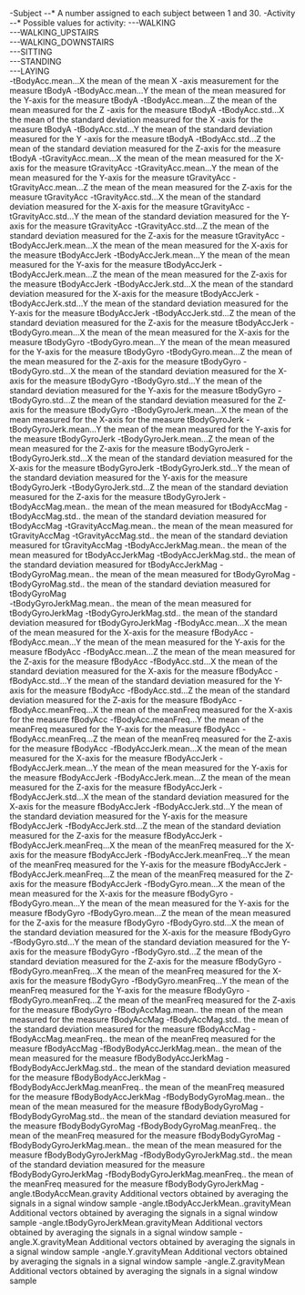 
-Subject 
--* A number assigned to each subject between 1 and 30.
-Activity
--* Possible values for activity:
	---WALKING           
	---WALKING_UPSTAIRS  
	---WALKING_DOWNSTAIRS     
	---SITTING           
	---STANDING          
	---LAYING            
-tBodyAcc.mean...X	the mean of the mean  X -axis measurement for the measure tBodyA 
-tBodyAcc.mean...Y	the mean of the mean  measured for the Y-axis for the measure tBodyA 
-tBodyAcc.mean...Z	the mean of the mean  measured for the Z -axis for the measure tBodyA 
-tBodyAcc.std...X	the mean of the standard deviation measured for the X -axis for the measure tBodyA 
-tBodyAcc.std...Y	the mean of the standard deviation measured for the Y -axis for the measure tBodyA 
-tBodyAcc.std...Z	the mean of the standard deviation measured for the Z-axis for the measure tBodyA 
-tGravityAcc.mean...X	the mean of the mean  measured for the X-axis for the measure tGravityAcc 
-tGravityAcc.mean...Y	the mean of the mean  measured for the Y-axis for the measure tGravityAcc 
-tGravityAcc.mean...Z	the mean of the mean  measured for the Z-axis for the measure tGravityAcc 
-tGravityAcc.std...X	the mean of the standard deviation measured for the X-axis for the measure tGravityAcc 
-tGravityAcc.std...Y	the mean of the standard deviation measured for the Y-axis for the measure tGravityAcc 
-tGravityAcc.std...Z	the mean of the standard deviation measured for the Z-axis for the measure tGravityAcc 
-tBodyAccJerk.mean...X	the mean of the mean  measured for the X-axis for the measure tBodyAccJerk 
-tBodyAccJerk.mean...Y	the mean of the mean  measured for the Y-axis for the measure tBodyAccJerk 
-tBodyAccJerk.mean...Z	the mean of the mean  measured for the Z-axis for the measure tBodyAccJerk 
-tBodyAccJerk.std...X	the mean of the standard deviation measured for the X-axis for the measure tBodyAccJerk 
-tBodyAccJerk.std...Y	the mean of the standard deviation measured for the Y-axis for the measure tBodyAccJerk 
-tBodyAccJerk.std...Z	the mean of the standard deviation measured for the Z-axis for the measure tBodyAccJerk 
-tBodyGyro.mean...X	the mean of the mean  measured for the X-axis for the measure tBodyGyro 
-tBodyGyro.mean...Y	the mean of the mean  measured for the Y-axis for the measure tBodyGyro 
-tBodyGyro.mean...Z	the mean of the mean  measured for the Z-axis for the measure tBodyGyro 
-tBodyGyro.std...X	the mean of the standard deviation measured for the X-axis for the measure tBodyGyro 
-tBodyGyro.std...Y	the mean of the standard deviation measured for the Y-axis for the measure tBodyGyro 
-tBodyGyro.std...Z	the mean of the standard deviation measured for the Z-axis for the measure tBodyGyro 
-tBodyGyroJerk.mean...X	the mean of the mean  measured for the X-axis for the measure tBodyGyroJerk 
-tBodyGyroJerk.mean...Y	the mean of the mean  measured for the Y-axis for the measure tBodyGyroJerk 
-tBodyGyroJerk.mean...Z	the mean of the mean  measured for the Z-axis for the measure tBodyGyroJerk 
-tBodyGyroJerk.std...X	the mean of the standard deviation measured for the X-axis for the measure tBodyGyroJerk 
-tBodyGyroJerk.std...Y	the mean of the standard deviation measured for the Y-axis for the measure tBodyGyroJerk 
-tBodyGyroJerk.std...Z	the mean of the standard deviation measured for the Z-axis for the measure tBodyGyroJerk 
-tBodyAccMag.mean..	the mean of the mean  measured for tBodyAccMag 
-tBodyAccMag.std..	the mean of the standard deviation measured for tBodyAccMag 
-tGravityAccMag.mean..	the mean of the mean  measured for tGravityAccMag 
-tGravityAccMag.std..	the mean of the standard deviation measured for tGravityAccMag 
-tBodyAccJerkMag.mean..	the mean of the mean  measured for tBodyAccJerkMag 
-tBodyAccJerkMag.std..	the mean of the standard deviation measured for tBodyAccJerkMag
-tBodyGyroMag.mean..	the mean of the mean  measured for tBodyGyroMag 
-tBodyGyroMag.std..	the mean of the standard deviation measured for tBodyGyroMag  
-tBodyGyroJerkMag.mean..	the mean of the  mean  measured for tBodyGyroJerkMag
-tBodyGyroJerkMag.std..	the mean of the  standard deviation  measured for tBodyGyroJerkMag
-fBodyAcc.mean...X	the mean of the mean measured for the  X-axis for the measure fBodyAcc 
-fBodyAcc.mean...Y	the mean of the mean measured for the  Y-axis for the measure fBodyAcc 
-fBodyAcc.mean...Z	the mean of the mean measured for the  Z-axis for the measure fBodyAcc 
-fBodyAcc.std...X	the mean of the standard deviation measured for the X-axis for the measure fBodyAcc 
-fBodyAcc.std...Y	the mean of the standard deviation measured for the Y-axis for the measure fBodyAcc 
-fBodyAcc.std...Z	the mean of the standard deviation measured for the Z-axis for the measure fBodyAcc 
-fBodyAcc.meanFreq...X	the mean of the meanFreq measured for the  X-axis for the measure fBodyAcc 
-fBodyAcc.meanFreq...Y	the mean of the meanFreq measured for the  Y-axis for the measure fBodyAcc 
-fBodyAcc.meanFreq...Z	the mean of the meanFreq measured for the  Z-axis for the measure fBodyAcc 
-fBodyAccJerk.mean...X	the mean of the mean measured for the  X-axis for the measure fBodyAccJerk 
-fBodyAccJerk.mean...Y	the mean of the mean measured for the  Y-axis for the measure fBodyAccJerk 
-fBodyAccJerk.mean...Z	the mean of the mean measured for the  Z-axis for the measure fBodyAccJerk 
-fBodyAccJerk.std...X	the mean of the standard deviation measured for the X-axis for the measure fBodyAccJerk 
-fBodyAccJerk.std...Y	the mean of the standard deviation measured for the Y-axis for the measure fBodyAccJerk 
-fBodyAccJerk.std...Z	the mean of the standard deviation measured for the Z-axis for the measure fBodyAccJerk 
-fBodyAccJerk.meanFreq...X	the mean of the meanFreq measured for the  X-axis for the measure fBodyAccJerk 
-fBodyAccJerk.meanFreq...Y	the mean of the meanFreq measured for the  Y-axis for the measure fBodyAccJerk 
-fBodyAccJerk.meanFreq...Z	the mean of the meanFreq measured for the  Z-axis for the measure fBodyAccJerk 
-fBodyGyro.mean...X	the mean of the mean measured for the  X-axis for the measure fBodyGyro 
-fBodyGyro.mean...Y	the mean of the mean measured for the  Y-axis for the measure fBodyGyro 
-fBodyGyro.mean...Z	the mean of the mean measured for the  Z-axis for the measure fBodyGyro 
-fBodyGyro.std...X	the mean of the standard deviation measured for the X-axis for the measure fBodyGyro 
-fBodyGyro.std...Y	the mean of the standard deviation measured for the Y-axis for the measure fBodyGyro 
-fBodyGyro.std...Z	the mean of the standard deviation measured for the Z-axis for the measure fBodyGyro 
-fBodyGyro.meanFreq...X	the mean of the meanFreq measured for the  X-axis for the measure fBodyGyro 
-fBodyGyro.meanFreq...Y	the mean of the meanFreq measured for the  Y-axis for the measure fBodyGyro 
-fBodyGyro.meanFreq...Z	the mean of the meanFreq measured for the  Z-axis for the measure fBodyGyro 
-fBodyAccMag.mean..	the mean of the mean  measured for the measure fBodyAccMag 
-fBodyAccMag.std..	the mean of the standard deviation  measured for the measure fBodyAccMag 
-fBodyAccMag.meanFreq..	the mean of the meanFreq measured for the measure fBodyAccMag 
-fBodyBodyAccJerkMag.mean..	the mean of the mean  measured for the measure fBodyBodyAccJerkMag 
-fBodyBodyAccJerkMag.std..	the mean of the standard deviation  measured for the measure fBodyBodyAccJerkMag 
-fBodyBodyAccJerkMag.meanFreq..	the mean of the meanFreq measured for the measure fBodyBodyAccJerkMag 
-fBodyBodyGyroMag.mean..	the mean of the mean  measured for the measure fBodyBodyGyroMag 
-fBodyBodyGyroMag.std..	the mean of the standard deviation  measured for the measure fBodyBodyGyroMag 
-fBodyBodyGyroMag.meanFreq..	the mean of the meanFreq measured for the measure fBodyBodyGyroMag 
-fBodyBodyGyroJerkMag.mean..	the mean of the mean  measured for the measure fBodyBodyGyroJerkMag 
-fBodyBodyGyroJerkMag.std..	the mean of the standard deviation  measured for the measure fBodyBodyGyroJerkMag 
-fBodyBodyGyroJerkMag.meanFreq..	the mean of the meanFreq measured for the measure fBodyBodyGyroJerkMag 
-angle.tBodyAccMean.gravity	Additional vectors obtained by averaging the signals in a signal window sample
-angle.tBodyAccJerkMean..gravityMean	Additional vectors obtained by averaging the signals in a signal window sample
-angle.tBodyGyroJerkMean.gravityMean	Additional vectors obtained by averaging the signals in a signal window sample
-angle.X.gravityMean	Additional vectors obtained by averaging the signals in a signal window sample
-angle.Y.gravityMean	Additional vectors obtained by averaging the signals in a signal window sample
-angle.Z.gravityMean	Additional vectors obtained by averaging the signals in a signal window sample